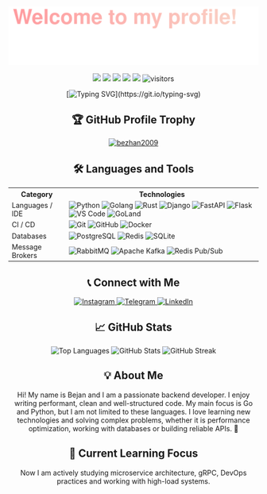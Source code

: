 ![](assets/Top_up.svg)

<p align="center">
    <a href="https://github.com/bezhan2009/bezhan2009"><img src="https://img.shields.io/badge/status-updating-brightgreen.svg"></a>
    <a href="https://github.com/python/cpython"><img src="https://img.shields.io/badge/Python-3.12-FF1493.svg"></a>
    <a href="https://go.dev/"><img src="https://img.shields.io/badge/Go-1.22-00ADD8.svg"></a>
    <a href="https://www.rust-lang.org/"><img src="https://img.shields.io/badge/Rust-1.76.0-DEA584.svg"></a>
    <a href="https://github.com/bezhan2009/bezhan2009/graphs/contributors"><img src="https://img.shields.io/github/contributors/bezhan2009/bezhan2009?color=blue"></a>
    <img src="https://visitor-badge.laobi.icu/badge?page_id=bezhan2009.bezhan2009" alt="visitors"/>
</p>

<div align="center">
    
[![Typing SVG](https://readme-typing-svg.herokuapp.com?color=%2336BCF7&center=true&vCenter=true&width=600&lines=Hi+there+👋,+I'm+Bezhan+Karimov;Backend+Developer+%7C+Go+%7C+Python;Passionate+about+performance+and+scalability;Always+learning+and+exploring!)](https://git.io/typing-svg)

</div>

<h2 align="center">🏆 GitHub Profile Trophy</h2>
<p align="center">
    <a href="https://github.com/ryo-ma/github-profile-trophy">
        <img src="https://github-profile-trophy.vercel.app/?username=bezhan2009&theme=darkhub&no-frame=true&margin-w=15&margin-h=15&column=7" alt="bezhan2009" />
    </a>
</p>

<h2 align="center">🛠️ Languages and Tools</h2>
<table align="center">
  <tr>
    <th>Category</th>
    <th>Technologies</th>
  </tr>
  <tr>
    <td>Languages / IDE</td>
    <td>
      <img src="https://img.shields.io/badge/-Python-3776AB?style=flat&logo=Python&logoColor=white" alt="Python" />
      <img src="https://img.shields.io/badge/-Go-00ADD8?style=flat&logo=go&logoColor=white" alt="Golang" />
      <img src="https://img.shields.io/badge/-Rust-000000?style=flat&logo=Rust&logoColor=white" alt="Rust" />
      <img src="https://img.shields.io/badge/-Django-092E20?style=flat&logo=Django&logoColor=white" alt="Django" />
      <img src="https://img.shields.io/badge/-FastAPI-009688?style=flat&logo=FastAPI&logoColor=white" alt="FastAPI" />
      <img src="https://img.shields.io/badge/-Flask-000000?style=flat&logo=Flask&logoColor=white" alt="Flask" />
      <img src="https://img.shields.io/badge/-VS%20Code-007ACC?style=flat&logo=vscode&logoColor=white" alt="VS Code" />
      <img src="https://img.shields.io/badge/-GoLand-00ADD8?style=flat&logo=goland&logoColor=white" alt="GoLand" />
    </td>
  </tr>
  <tr>
    <td>CI / CD</td>
    <td>
      <img src="https://img.shields.io/badge/-Git-F05032?style=flat&logo=git&logoColor=white" alt="Git" />
      <img src="https://img.shields.io/badge/-GitHub-181717?style=flat&logo=github&logoColor=white" alt="GitHub" />
      <img src="https://img.shields.io/badge/-Docker-2496ED?style=flat&logo=docker&logoColor=white" alt="Docker" />
    </td>
  </tr>
  <tr>
    <td>Databases</td>
    <td>
      <img src="https://img.shields.io/badge/-PostgreSQL-336791?style=flat&logo=postgresql&logoColor=black" alt="PostgreSQL" />
      <img src="https://img.shields.io/badge/-Redis-DC382D?style=flat&logo=redis&logoColor=white" alt="Redis" />
      <img src="https://img.shields.io/badge/-SQLite-003B57?style=flat&logo=sqlite&logoColor=white" alt="SQLite" />
    </td>
  </tr>
  <tr>
    <td>Message Brokers</td>
    <td>
      <img src="https://img.shields.io/badge/-RabbitMQ-FF6600?style=flat&logo=rabbitmq&logoColor=white" alt="RabbitMQ" />
      <img src="https://img.shields.io/badge/-Apache%20Kafka-231F20?style=flat&logo=apache-kafka&logoColor=white" alt="Apache Kafka" />
      <img src="https://img.shields.io/badge/-Redis%20Pub/Sub-DC382D?style=flat&logo=redis&logoColor=white" alt="Redis Pub/Sub" />
    </td>
  </tr>
</table>

<h2 align="center">📞 Connect with Me</h2>

<p align="center">
  <a href="https://www.instagram.com/karimov_bezhan2009/" target="new">
    <img src="https://img.icons8.com/color/48/000000/instagram-new.png" alt="Instagram" width="40" height="40"/>
  </a>
  <a href="https://t.me/JustBejan" target="new">
    <img src="https://img.icons8.com/color/48/000000/telegram-app.png" alt="Telegram" width="40" height="40"/>
  </a>
  <a href="https://www.linkedin.com/in/bezhan-karimov-002292334/" target="new">
    <img src="https://img.icons8.com/color/48/000000/linkedin.png" alt="LinkedIn" width="40" height="40"/>
  </a>
</p>

<h2 align="center">📈 GitHub Stats</h2>

<p align="center">    
  <img src="https://github-readme-stats.vercel.app/api/top-langs/?username=bezhan2009&hide=html&theme=dark&hide_border=true" alt="Top Languages" />
  <img src="https://github-readme-stats.vercel.app/api?username=bezhan2009&show_icons=true&theme=chartreuse-dark&hide_border=true" alt="GitHub Stats" />
  <img src="https://github-readme-streak-stats.herokuapp.com/?user=bezhan2009&theme=chartreuse-dark&hide_border=true" alt="GitHub Streak" />
</p>

<h2 align="center">💡 About Me</h2>

<p align="center">
    Hi! My name is Bejan and I am a passionate backend developer. I enjoy writing performant, clean and well-structured code. My main focus is Go and Python, but I am not limited to these languages. I love learning new technologies and solving complex problems, whether it is performance optimization, working with databases or building reliable APIs. 🚀
</p>

<h2 align="center">🎯 Current Learning Focus</h2>
<p align="center">
    Now I am actively studying microservice architecture, gRPC, DevOps practices and working with high-load systems.
</p>

